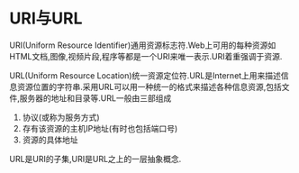 # URI与URL

URI(Uniform Resource Identifier)通用资源标志符.Web上可用的每种资源如HTML文档,图像,视频片段,程序等都是一个URI来唯一表示.URI着重强调于资源.

URL(Uniform Resource Location)统一资源定位符.URL是Internet上用来描述信息资源位置的字符串.采用URL可以用一种统一的格式来描述各种信息资源,包括文件,服务器的地址和目录等.URL一般由三部组成
1. 协议(或称为服务方式)
2. 存有该资源的主机IP地址(有时也包括端口号)
3. 资源的具体地址

URL是URI的子集,URI是URL之上的一层抽象概念.